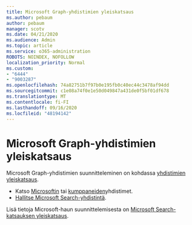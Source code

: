 ```yaml
---
title: Microsoft Graph-yhdistimien yleiskatsaus
ms.author: pebaum
author: pebaum
manager: scotv
ms.date: 04/21/2020
ms.audience: Admin
ms.topic: article
ms.service: o365-administration
ROBOTS: NOINDEX, NOFOLLOW
localization_priority: Normal
ms.custom:
- "6444"
- "9003287"
ms.openlocfilehash: 74a82751b7f97b0e195fb0c40ec44c3478af94dd
ms.sourcegitcommit: c1e08a74f0e1e50d049847a431de0f5bf01df678
ms.translationtype: MT
ms.contentlocale: fi-FI
ms.lasthandoff: 09/16/2020
ms.locfileid: "48194142"
---
```

# <a name="overview-of-microsoft-graph-connectors"></a>Microsoft Graph-yhdistimien yleiskatsaus

Microsoft Graph-yhdistimien suunnitteleminen on kohdassa  [yhdistimien yleiskatsaus](https://docs.microsoft.com/microsoftsearch/connectors-overview).

- Katso [Microsoftin](https://docs.microsoft.com/microsoftsearch/connectors-gallery#Microsoft) tai  [kumppaneiden](https://docs.microsoft.com/microsoftsearch/connectors-gallery#Partners)yhdistimet.
- [Hallitse Microsoft Search-yhdistintä](https://docs.microsoft.com/microsoftsearch/manage-connector).

Lisä tietoja Microsoft-haun suunnittelemisesta on  [Microsoft Search-katsauksen yleiskatsaus](https://docs.microsoft.com/microsoftsearch/overview-microsoft-search).
